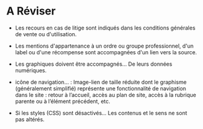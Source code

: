 # A Réviser

- Les recours en cas de litige sont indiqués dans les conditions générales de vente ou d'utilisation.

- Les mentions d'appartenance à un ordre ou groupe professionnel, d'un label ou d'une récompense sont accompagnées d'un lien vers la source.

- Les graphiques doivent être accompagnés… De leurs données numériques.

- icône de navigation… : Image-lien de taille réduite dont le graphisme (généralement simplifié) représente une fonctionnalité de navigation dans le site : retour à l’accueil, accès au plan de site, accès à la rubrique parente ou à l’élément précédent, etc.

-  Si les styles (CSS) sont désactivés… Les contenus et le sens ne sont pas altérés.